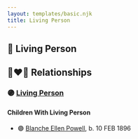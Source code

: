 ```yaml
---
layout: templates/basic.njk
title: Living Person
---
```

## 🔵 Living Person

## 👩‍❤️‍👨 Relationships

### 🟣 [Living Person](/people/9/91954272)

#### Children With Living Person
* 🟣 [Blanche Ellen Powell](/people/8/88023024), b. 10 FEB 1896